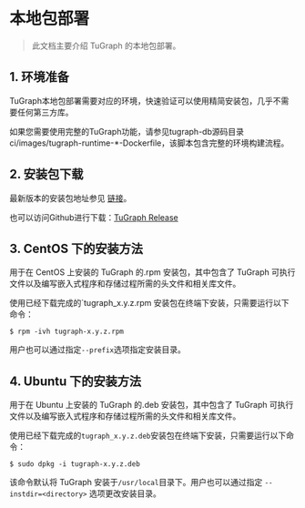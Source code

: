 # 本地包部署

> 此文档主要介绍 TuGraph 的本地包部署。

## 1. 环境准备

TuGraph本地包部署需要对应的环境，快速验证可以使用精简安装包，几乎不需要任何第三方库。

如果您需要使用完整的TuGraph功能，请参见tugraph-db源码目录 ci/images/tugraph-runtime-*-Dockerfile，该脚本包含完整的环境构建流程。

## 2. 安装包下载

最新版本的安装包地址参见 [链接](../../1.guide.md/#TuGraph最新版本)。

也可以访问Github进行下载：[TuGraph Release](https://github.com/TuGraph-family/tugraph-db/releases)

## 3. CentOS 下的安装方法

用于在 CentOS 上安装的 TuGraph 的.rpm 安装包，其中包含了 TuGraph 可执行文件以及编写嵌入式程序和存储过程所需的头文件和相关库文件。

使用已经下载完成的`tugraph_x.y.z.rpm 安装包在终端下安装，只需要运行以下命令：

```shell
$ rpm -ivh tugraph-x.y.z.rpm
```

用户也可以通过指定`--prefix`选项指定安装目录。

## 4. Ubuntu 下的安装方法

用于在 Ubuntu 上安装的 TuGraph 的.deb 安装包，其中包含了 TuGraph 可执行文件以及编写嵌入式程序和存储过程所需的头文件和相关库文件。

使用已经下载完成的`tugraph_x.y.z.deb`安装包在终端下安装，只需要运行以下命令：

```shell
$ sudo dpkg -i tugraph-x.y.z.deb
```

该命令默认将 TuGraph 安装于`/usr/local`目录下。用户也可以通过指定 `--instdir=<directory>` 选项更改安装目录。
